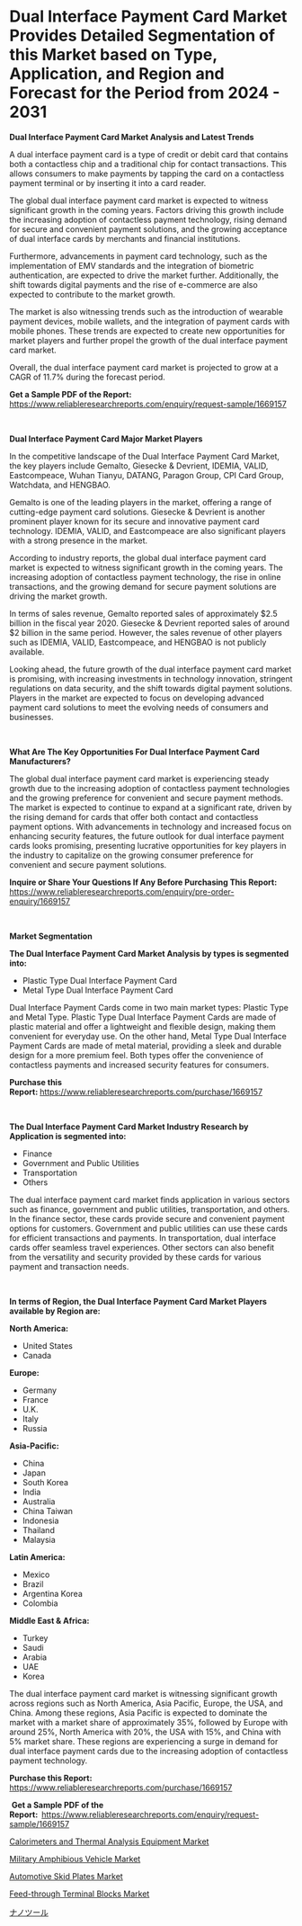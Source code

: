 <p><h1>Dual Interface Payment Card Market Provides Detailed Segmentation of this Market based on Type, Application, and Region and Forecast for the Period from 2024 - 2031</h1></p><p><strong>Dual Interface Payment Card Market Analysis and Latest Trends</strong></p>
<p><p>A dual interface payment card is a type of credit or debit card that contains both a contactless chip and a traditional chip for contact transactions. This allows consumers to make payments by tapping the card on a contactless payment terminal or by inserting it into a card reader.</p><p>The global dual interface payment card market is expected to witness significant growth in the coming years. Factors driving this growth include the increasing adoption of contactless payment technology, rising demand for secure and convenient payment solutions, and the growing acceptance of dual interface cards by merchants and financial institutions.</p><p>Furthermore, advancements in payment card technology, such as the implementation of EMV standards and the integration of biometric authentication, are expected to drive the market further. Additionally, the shift towards digital payments and the rise of e-commerce are also expected to contribute to the market growth.</p><p>The market is also witnessing trends such as the introduction of wearable payment devices, mobile wallets, and the integration of payment cards with mobile phones. These trends are expected to create new opportunities for market players and further propel the growth of the dual interface payment card market.</p><p>Overall, the dual interface payment card market is projected to grow at a CAGR of 11.7% during the forecast period.</p></p>
<p><strong>Get a Sample PDF of the Report:&nbsp;</strong> <a href="https://www.reliableresearchreports.com/enquiry/request-sample/1669157">https://www.reliableresearchreports.com/enquiry/request-sample/1669157</a></p>
<p>&nbsp;</p>
<p><strong>Dual Interface Payment Card Major Market Players</strong></p>
<p><p>In the competitive landscape of the Dual Interface Payment Card Market, the key players include Gemalto, Giesecke & Devrient, IDEMIA, VALID, Eastcompeace, Wuhan Tianyu, DATANG, Paragon Group, CPI Card Group, Watchdata, and HENGBAO. </p><p>Gemalto is one of the leading players in the market, offering a range of cutting-edge payment card solutions. Giesecke & Devrient is another prominent player known for its secure and innovative payment card technology. IDEMIA, VALID, and Eastcompeace are also significant players with a strong presence in the market. </p><p>According to industry reports, the global dual interface payment card market is expected to witness significant growth in the coming years. The increasing adoption of contactless payment technology, the rise in online transactions, and the growing demand for secure payment solutions are driving the market growth. </p><p>In terms of sales revenue, Gemalto reported sales of approximately $2.5 billion in the fiscal year 2020. Giesecke & Devrient reported sales of around $2 billion in the same period. However, the sales revenue of other players such as IDEMIA, VALID, Eastcompeace, and HENGBAO is not publicly available. </p><p>Looking ahead, the future growth of the dual interface payment card market is promising, with increasing investments in technology innovation, stringent regulations on data security, and the shift towards digital payment solutions. Players in the market are expected to focus on developing advanced payment card solutions to meet the evolving needs of consumers and businesses.</p></p>
<p>&nbsp;</p>
<p><strong>What Are The Key Opportunities For Dual Interface Payment Card Manufacturers?</strong></p>
<p><p>The global dual interface payment card market is experiencing steady growth due to the increasing adoption of contactless payment technologies and the growing preference for convenient and secure payment methods. The market is expected to continue to expand at a significant rate, driven by the rising demand for cards that offer both contact and contactless payment options. With advancements in technology and increased focus on enhancing security features, the future outlook for dual interface payment cards looks promising, presenting lucrative opportunities for key players in the industry to capitalize on the growing consumer preference for convenient and secure payment solutions.</p></p>
<p><strong>Inquire or Share Your Questions If Any Before Purchasing This Report:</strong> <a href="https://www.reliableresearchreports.com/enquiry/pre-order-enquiry/1669157">https://www.reliableresearchreports.com/enquiry/pre-order-enquiry/1669157</a></p>
<p>&nbsp;</p>
<p><strong>Market Segmentation</strong></p>
<p><strong>The Dual Interface Payment Card Market Analysis by types is segmented into:</strong></p>
<p><ul><li>Plastic Type Dual Interface Payment Card</li><li>Metal Type Dual Interface Payment Card</li></ul></p>
<p><p>Dual Interface Payment Cards come in two main market types: Plastic Type and Metal Type. Plastic Type Dual Interface Payment Cards are made of plastic material and offer a lightweight and flexible design, making them convenient for everyday use. On the other hand, Metal Type Dual Interface Payment Cards are made of metal material, providing a sleek and durable design for a more premium feel. Both types offer the convenience of contactless payments and increased security features for consumers.</p></p>
<p><strong>Purchase this Report:&nbsp;</strong><a href="https://www.reliableresearchreports.com/purchase/1669157">https://www.reliableresearchreports.com/purchase/1669157</a></p>
<p>&nbsp;</p>
<p><strong>The Dual Interface Payment Card Market Industry Research by Application is segmented into:</strong></p>
<p><ul><li>Finance</li><li>Government and Public Utilities</li><li>Transportation</li><li>Others</li></ul></p>
<p><p>The dual interface payment card market finds application in various sectors such as finance, government and public utilities, transportation, and others. In the finance sector, these cards provide secure and convenient payment options for customers. Government and public utilities can use these cards for efficient transactions and payments. In transportation, dual interface cards offer seamless travel experiences. Other sectors can also benefit from the versatility and security provided by these cards for various payment and transaction needs.</p></p>
<p>&nbsp;</p>
<p><strong>In terms of Region, the Dual Interface Payment Card Market Players available by Region are:</strong></p>
<p>
    <p> <strong> North America: </strong>
        <ul>
            <li>United States</li>
            <li>Canada</li>
        </ul>
        </p> 
    <p> <strong> Europe: </strong>
        <ul>
            <li>Germany</li>
            <li>France</li>
            <li>U.K.</li>
            <li>Italy</li>
            <li>Russia</li>
        </ul>
        </p> 
    <p> <strong> Asia-Pacific: </strong>
        <ul>
            <li>China</li>
            <li>Japan</li>
            <li>South Korea</li>
            <li>India</li>
            <li>Australia</li>
            <li>China Taiwan</li>
            <li>Indonesia</li>
            <li>Thailand</li>
            <li>Malaysia</li>
        </ul>
        </p> 
    <p> <strong> Latin America: </strong>
        <ul>
            <li>Mexico</li>
            <li>Brazil</li>
            <li>Argentina Korea</li>
            <li>Colombia</li>
        </ul>
        </p> 
    <p> <strong> Middle East & Africa: </strong>
        <ul>
            <li>Turkey</li>
            <li>Saudi</li>
            <li>Arabia</li>
            <li>UAE</li>
            <li>Korea</li>
        </ul>
    </p>
    </p>
<p><p>The dual interface payment card market is witnessing significant growth across regions such as North America, Asia Pacific, Europe, the USA, and China. Among these regions, Asia Pacific is expected to dominate the market with a market share of approximately 35%, followed by Europe with around 25%, North America with 20%, the USA with 15%, and China with 5% market share. These regions are experiencing a surge in demand for dual interface payment cards due to the increasing adoption of contactless payment technology.</p></p>
<p><strong>Purchase this Report: </strong><a href="https://www.reliableresearchreports.com/purchase/1669157">https://www.reliableresearchreports.com/purchase/1669157</a></p>
<p>&nbsp;<strong>Get a Sample PDF of the Report:&nbsp;&nbsp;</strong><a href="https://www.reliableresearchreports.com/enquiry/request-sample/1669157">https://www.reliableresearchreports.com/enquiry/request-sample/1669157</a></p>
<p><strong></strong></p>
<p><p><a href="https://www.linkedin.com/pulse/calorimeters-thermal-analysis-equipment-market-challenges-opportunities-kpusc?trackingId=vw%2Bq87uZwr29BkGQqQnDMQ%3D%3D">Calorimeters and Thermal Analysis Equipment Market</a></p><p><a href="https://issuu.com/reportprime-2/docs/military-amphibious-vehicle-market-size-2030.pptx">Military Amphibious Vehicle Market</a></p><p><a href="https://issuu.com/reportprime-2/docs/automotive-skid-plates-market-size-2030.pptx">Automotive Skid Plates Market</a></p><p><a href="https://github.com/Hazelklievgspy6vdcsmu106w/Market-Research-Report-List-1/blob/main/feed-through-terminal-blocks-market.md">Feed-through Terminal Blocks Market</a></p><p><a href="https://github.com/lrlmopnhwd79300/Market-Research-Report-List-1/blob/main/697419614304.md">ナノツール</a></p></p>